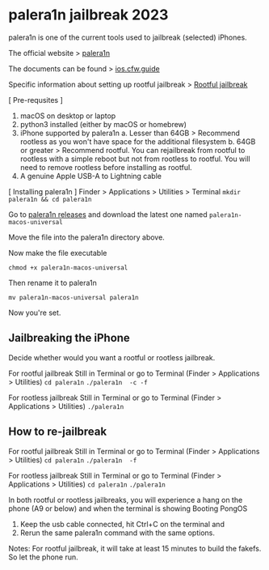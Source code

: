 # palera1n jailbreak 2023

palera1n is one of the current tools used to jailbreak (selected) iPhones.

The official website > [palera1n](https://github.com/palera1n/palera1n)

The documents can be found > [ios.cfw.guide](https://ios.cfw.guide/)

Specific information about setting up rootful jailbreak > [Rootful jailbreak](https://ios.cfw.guide/archived-palera1n-rootful/)


[ Pre-requsites ]
1. macOS on desktop or laptop
2. python3 installed (either by macOS or homebrew)
3. iPhone supported by palera1n
   a. Lesser than 64GB > Recommend rootless as you won't have space for the additional filesystem
   b. 64GB or greater > Recommend rootful. You can rejailbreak from rootful to rootless with a simple reboot but not from rootless to rootful. You will need to remove rootless before installing as rootful.
5. A genuine Apple USB-A to Lightning cable


[ Installing palera1n ]
Finder > Applications > Utilities > Terminal
`mkdir palera1n && cd palera1n`

Go to [palera1n releases](https://github.com/palera1n/palera1n/releases) and download the latest one named `palera1n-macos-universal`

Move the file into the palera1n directory above.

Now make the file executable

`chmod +x palera1n-macos-universal`

Then rename it to palera1n

`mv palera1n-macos-universal palera1n`


Now you're set.

## Jailbreaking the iPhone

Decide whether would you want a rootful or rootless jailbreak.

For rootful jailbreak
Still in Terminal or go to Terminal (Finder > Applications > Utilities)
`cd palera1n`
`./palera1n  -c -f`

For rootless jailbreak
Still in Terminal or go to Terminal (Finder > Applications > Utilities)
`./palera1n`

## How to re-jailbreak

For rootful jailbreak
Still in Terminal or go to Terminal (Finder > Applications > Utilities)
`cd palera1n`
`./palera1n  -f`

For rootless jailbreak
Still in Terminal or go to Terminal (Finder > Applications > Utilities)
`cd palera1n`
`./palera1n`


In both rootful or rootless jailbreaks, you will experience a hang on the phone (A9 or below) and when the terminal is showing Booting PongOS
1. Keep the usb cable connected, hit Ctrl+C on the terminal and 
2. Rerun the same palera1n command with the same options.

Notes: For rootful jailbreak, it will take at least 15 minutes to build the fakefs. So let the phone run.
